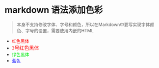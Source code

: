 # markdown 语法添加色彩
> 本身不支持修改字体、字号和颜色，所以在Markdown中要写实现字体颜色、字号的设置，需要使用内嵌的HTML

+    <font face="黑体" color=red>红色黑体</font>
+    <font face="黑体" color=red size=3>3号红色黑体</font>
+  <font face="黑体" color=liceBlue>绿色黑体</font>
+   <font color=Blue>蓝色</font>

